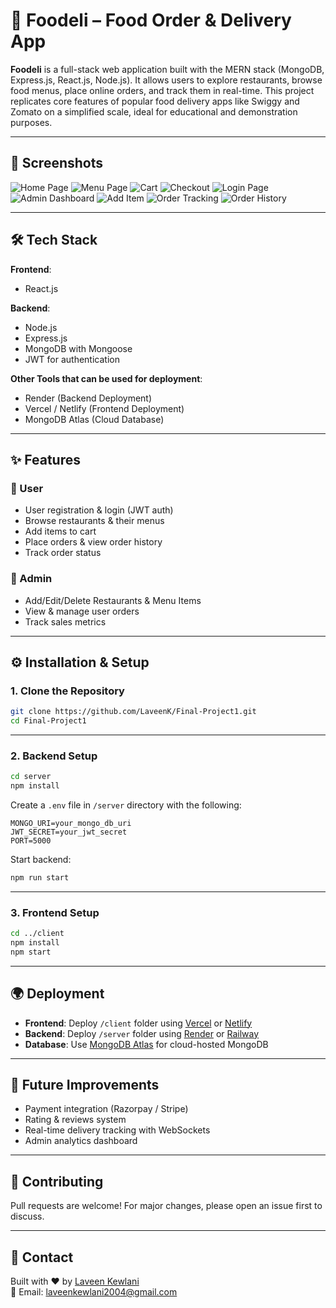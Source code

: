 
# 🍔 Foodeli – Food Order & Delivery App

**Foodeli** is a full-stack web application built with the MERN stack (MongoDB, Express.js, React.js, Node.js). It allows users to explore restaurants, browse food menus, place online orders, and track them in real-time. This project replicates core features of popular food delivery apps like Swiggy and Zomato on a simplified scale, ideal for educational and demonstration purposes.

---



## 📸 Screenshots

![Home Page](https://raw.githubusercontent.com/LaveenK/Final-Project1/main/website_screenshots/img1.jpg)
![Menu Page](https://raw.githubusercontent.com/LaveenK/Final-Project1/main/website_screenshots/img2.jpg)
![Cart](https://raw.githubusercontent.com/LaveenK/Final-Project1/main/website_screenshots/img3.jpg)
![Checkout](https://raw.githubusercontent.com/LaveenK/Final-Project1/main/website_screenshots/img4.jpg)
![Login Page](https://raw.githubusercontent.com/LaveenK/Final-Project1/main/website_screenshots/img5.jpg)
![Admin Dashboard](https://raw.githubusercontent.com/LaveenK/Final-Project1/main/website_screenshots/img6.jpg)
![Add Item](https://raw.githubusercontent.com/LaveenK/Final-Project1/main/website_screenshots/img7.jpg)
![Order Tracking](https://raw.githubusercontent.com/LaveenK/Final-Project1/main/website_screenshots/img8.jpg)
![Order History](https://raw.githubusercontent.com/LaveenK/Final-Project1/main/website_screenshots/img9.jpg)

---

## 🛠️ Tech Stack

**Frontend**:  
- React.js    

**Backend**:  
- Node.js  
- Express.js  
- MongoDB with Mongoose  
- JWT for authentication  

**Other Tools that can be used for deployment**:  
- Render (Backend Deployment)  
- Vercel / Netlify (Frontend Deployment)  
- MongoDB Atlas (Cloud Database)

---

## ✨ Features

### 👥 User
- User registration & login (JWT auth)
- Browse restaurants & their menus
- Add items to cart
- Place orders & view order history
- Track order status

### 🛒 Admin
- Add/Edit/Delete Restaurants & Menu Items
- View & manage user orders
- Track sales metrics

---

## ⚙️ Installation & Setup

### 1. Clone the Repository

```bash
git clone https://github.com/LaveenK/Final-Project1.git
cd Final-Project1
```

---

### 2. Backend Setup

```bash
cd server
npm install
```

Create a `.env` file in `/server` directory with the following:

```env
MONGO_URI=your_mongo_db_uri
JWT_SECRET=your_jwt_secret
PORT=5000
```

Start backend:
```bash
npm run start
```

---

### 3. Frontend Setup

```bash
cd ../client
npm install
npm start
```

---

## 🌍 Deployment

- **Frontend**: Deploy `/client` folder using [Vercel](https://vercel.com) or [Netlify](https://www.netlify.com)
- **Backend**: Deploy `/server` folder using [Render](https://render.com) or [Railway](https://railway.app)
- **Database**: Use [MongoDB Atlas](https://www.mongodb.com/cloud/atlas) for cloud-hosted MongoDB

---

## 🧠 Future Improvements

- Payment integration (Razorpay / Stripe)
- Rating & reviews system
- Real-time delivery tracking with WebSockets
- Admin analytics dashboard

---

## 🤝 Contributing

Pull requests are welcome! For major changes, please open an issue first to discuss.

---


## 💬 Contact

Built with ❤️ by [Laveen Kewlani](https://github.com/LaveenK)  
📧 Email: laveenkewlani2004@gmail.com  
